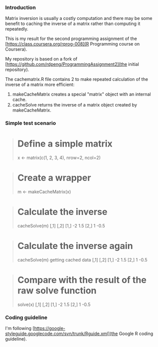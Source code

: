 ### Introduction

Matrix inversion is usually a costly computation and there may be some
benefit to caching the inverse of a matrix rather than computing it
repeatedly.

This is my result for the second programming assignment of the 
[https://class.coursera.org/rprog-008](R Programming course on Coursera).

My repository is based on a fork of 
[https://github.com/rdpeng/ProgrammingAssignment2](the initial repository).

The cachematrix.R file contains 2 to make repeated calculation of the 
inverse of a matrix more efficient:
1. makeCacheMatrix creates a special "matrix" object with an internal cache.
2. cacheSolve returns the inverse of a matrix object created by makeCacheMatrix.

### Simple test scenario

  > # Define a simple matrix
  > x <- matrix(c(1, 2, 3, 4), nrow=2, ncol=2)

  > # Create a wrapper
  > m <- makeCacheMatrix(x)

  > # Calculate the inverse
  > cacheSolve(m)
  >        [,1] [,2]
  >   [1,]   -2  1.5
  >   [2,]    1 -0.5
  
  > # Calculate the inverse again
  > cacheSolve(m)
  >   getting cached data
  >        [,1] [,2]
  >   [1,]   -2  1.5
  >   [2,]    1 -0.5
    
  > # Compare with the result of the raw solve function
  > solve(x)
  >        [,1] [,2]
  >   [1,]   -2  1.5
  >   [2,]    1 -0.5


### Coding guideline

I'm following 
  [https://google-styleguide.googlecode.com/svn/trunk/Rguide.xml](the Google R coding guideline).
